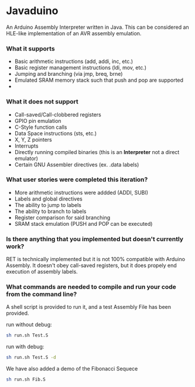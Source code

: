 # Javaduino

An Arduino Assembly Interpreter written in Java. This can be considered an HLE-like implementation of an AVR assembly emulation.

### What it supports
- Basic arithmetic instructions (add, addi, inc, etc.)
- Basic register management instructions (ldi, mov, etc.)
- Jumping and branching (via jmp, breq, brne)
- Emulated SRAM memory stack such that push and pop are supported
- 

### What it does not support
- Call-saved/Call-clobbered registers 
- GPIO pin emulation
- C-Style function calls
- Data Space instructions (sts, etc.)
- X, Y, Z pointers
- Interrupts
- Directly running compiled binaries (this is an **Interpreter** not a direct emulator)
- Certain GNU Assembler directives (ex. .data labels)


### What user stories were completed this iteration?
  - More arithmetic instructions were addded (ADDI, SUBI)
  - Labels and global directives
  - The ability to jump to labels
  - The ability to branch to labels
  - Register comparison for said branching
  - SRAM stack emulation (PUSH and POP can be executed)
   
  
### Is there anything that you implemented but doesn't currently work?

RET is technically implemented but it is not 100% compatible with Arduino Assembly. It doesn't obey call-saved registers, but it does propely end execution of assembly labels.


### What commands are needed to compile and run your code from the command line? 

A shell script is provided to run it, and a test Assembly File has been provided.

run without debug:

```bash
sh run.sh Test.S
```

run with debug:

```bash
sh run.sh Test.S -d
```

We have also added a demo of the Fibonacci Sequece

```bash
sh run.sh Fib.S
```
